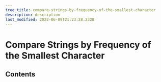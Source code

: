 ```yaml
---
tree_title: compare-strings-by-frequency-of-the-smallest-character
description: description
last_modified: 2022-06-09T21:23:28.2328
---
```


# Compare Strings by Frequency of the Smallest Character

## Contents
